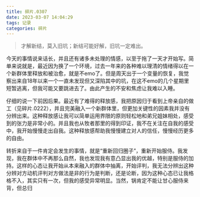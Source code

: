```yaml
---
title: 碎片.0307
date: 2023-03-07 14:04:29
tags: 记录
categories: 碎片
---
```


>才解新结，莫入旧坑；新结可能好解，旧坑一定难出。

今天的事情说来话长，并且还有诸多未处理的情感，以至于拖了一天才开始写。简单来说就是，最近因为换了一个环境，过去一年来的各种难以理清的情绪得以在一个新群体里释放和被治愈，就是不emo了。但是周天出于一个变量的恢复，我觉察出来自18年以来一个一直未发现但又深陷其中的坑，在这不emo的几个星期里短暂逃离，但我可能又要跳进去了。由此产生的不安和焦虑让我难以入睡。

仔细的说一下前因后果。最近有了难得的释放感，我把原因归于看到上帝亲自的做工（见碎片.0222），并且完美融入一个新群体里，但更加关键性的因素我并没有分辨出来。这种释放感让我可以简单运用界限的原则轻松地和弟兄姐妹相处，感受到的张力是非常小的。并且我也从牧者那里的得到印证，我不在关注在自我的感受中，我开始慢慢走出自我。这种释放感帮助我慢慢建立对人的信任，慢慢经历更多的自由。

转折来自于一件肯定会发生的事情，就是“重新回归圈子”，重新开始服侍。我发现，我在群体中不再那么自然，我也发现我有意凸显出我的优越，特别是服侍的加持。这样的心态让我开始从本来融入的群体中抽离，开始评判，我无法分辨出这种分辨对方动机评判对方做法是非的行为是判断，还是论断，因为这种心态已让我格格不入，其实只有一次，但我的感受异常明显。当然，锅肯定不能让甘心服侍来背，但总归